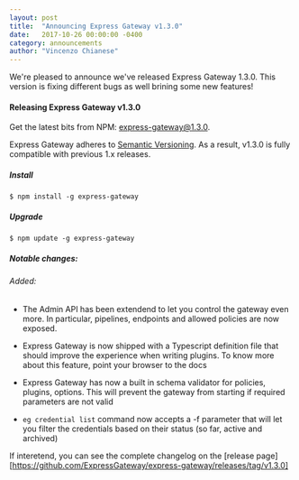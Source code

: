 ```yaml
---
layout: post
title:  "Announcing Express Gateway v1.3.0"
date:   2017-10-26 00:00:00 -0400
category: announcements
author: "Vincenzo Chianese"
---
```


We're pleased to announce we've released Express Gateway 1.3.0. This version is fixing different bugs as well brining
some new features!

<!--excerpt-->

#### Releasing Express Gateway v1.3.0

Get the latest bits from NPM: [express-gateway@1.3.0](https://www.npmjs.com/package/express-gateway).

Express Gateway adheres to [Semantic Versioning](http://semver.org). As a result, v1.3.0 is fully compatible with
previous 1.x releases.

##### Install

```shell
$ npm install -g express-gateway
```

##### Upgrade

```shell
$ npm update -g express-gateway
```

##### Notable changes:

###### Added:

- The Admin API has been extendend to let you control the gateway even more. In particular, pipelines, endpoints and
allowed policies are now exposed.

- Express Gateway is now shipped with a Typescript definition file that should improve the experience when writing
plugins. To know more about this feature, point your browser to the docs

- Express Gateway has now a built in schema validator for policies, plugins, options. This will prevent the gateway from
starting if required parameters are not valid

- `eg credential list` command now accepts a -f parameter that will let you filter the credentials based on their status
(so far, active and archived)

If interetend, you can see the complete changelog on the [release page][https://github.com/ExpressGateway/express-gateway/releases/tag/v1.3.0]
